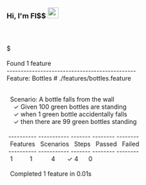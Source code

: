 ### Hi, I'm FI$$ <img src="https://s8.gifyu.com/images/979447220829032478.gif" height="25px">

<div class="terminal-window">
  <header>
    <div class="button green"></div>
    <div class="button yellow"></div>
    <div class="button red"></div>
  </header>
  <section class="terminal">
    <div class="history"></div>
    $&nbsp;<span class="prompt"></span>
    <span class="typed-cursor"></span>
    
  </section>
</div>
<!-- data -->
  <div class="terminal-data mimik-run-output">
 <br>Found 1 feature<br>
 ----------------------------------------------<br>
 Feature: Bottles  <span class="gray"># ./features/bottles.feature</span><br><br> 

 &nbsp;&nbsp;Scenario: A bottle falls from the wall<br>
    &nbsp;&nbsp;&nbsp;&nbsp;<span class="green">✓</span> <span class="gray">Given 100 green bottles are standing</span><br>
 &nbsp;&nbsp;&nbsp;&nbsp;<span class="green">✓</span> <span class="gray">when 1 green bottle accidentally falls</span><br>
 &nbsp;&nbsp;&nbsp;&nbsp;<span class="green">✓</span> <span class="gray">then there are 99 green bottles standing</span><br>
 <br>
    <span class="gray">&nbsp;---------- ----------- ------- -------- --------</span><br>
&nbsp;&nbsp;Features&nbsp;&nbsp;&nbsp;Scenarios&nbsp;&nbsp;&nbsp;Steps&nbsp;&nbsp;&nbsp;Passed&nbsp;&nbsp;&nbsp;Failed<br>
    <span class="gray">&nbsp;---------- ----------- ------- -------- --------</span><br>
&nbsp;&nbsp;1&nbsp;&nbsp;&nbsp;&nbsp;&nbsp;&nbsp;&nbsp;&nbsp;&nbsp;&nbsp;1&nbsp;&nbsp;&nbsp;&nbsp;&nbsp;&nbsp;&nbsp;&nbsp;&nbsp;&nbsp;&nbsp;4&nbsp;&nbsp;&nbsp;&nbsp;&nbsp;&nbsp;&nbsp;<span class="green">✓ 4</span>&nbsp;&nbsp;&nbsp;&nbsp;&nbsp;&nbsp;0      <br>
  <br>
&nbsp;&nbsp;Completed 1 feature in 0.01s<br>
  <br>
</div>

